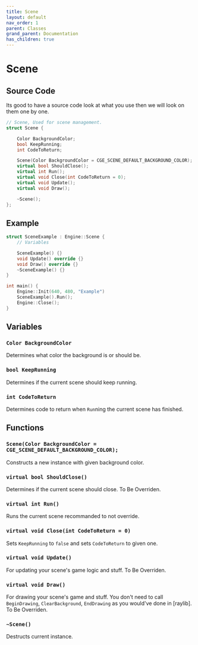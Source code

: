 ```yaml
---
title: Scene
layout: default
nav_order: 1
parent: Classes
grand_parent: Documentation
has_children: true
---
```


# Scene

## Source Code
Its good to have a source code look at what you use then we will look on them one by one.
```cxx
// Scene, Used for scene management.
struct Scene {

	Color BackgroundColor;
	bool KeepRunning;
	int CodeToReturn;

	Scene(Color BackgroundColor = CGE_SCENE_DEFAULT_BACKGROUND_COLOR);
	virtual bool ShouldClose();
	virtual int Run();
	virtual void Close(int CodeToReturn = 0);
	virtual void Update();
	virtual void Draw();

	~Scene();
};
```

## Example
```cxx
struct SceneExample : Engine::Scene {
	// Variables

	SceneExample() {}
	void Update() override {}
	void Draw() override {}
	~SceneExample() {}
}

int main() {
	Engine::Init(640, 480, "Example")
	SceneExample().Run();
	Engine::Close();
}

```

## Variables

### `Color BackgroundColor`
Determines what color the background is or should be.

### `bool KeepRunning`
Determines if the current scene should keep running.

### `int CodeToReturn`
Determines code to return when `Run`ning the current scene has finished.

## Functions

### `Scene(Color BackgroundColor = CGE_SCENE_DEFAULT_BACKGROUND_COLOR);`
Constructs a new instance with given background color.

### `virtual bool ShouldClose()`
Determines if the current scene should close. To Be Overriden.

### `virtual int Run()`
Runs the current scene recommanded to not override.

### `virtual void Close(int CodeToReturn = 0)`
Sets `KeepRunning` to `false` and sets `CodeToReturn` to given one.

### `virtual void Update()`
For updating your scene's game logic and stuff. To Be Overriden.

### `virtual void Draw()`
For drawing your scene's game and stuff. You don't need to call `BeginDrawing`, `ClearBackground`, `EndDrawing` as you would've done in [raylib]. To Be Overriden. 

### `~Scene()`
Destructs current instance.